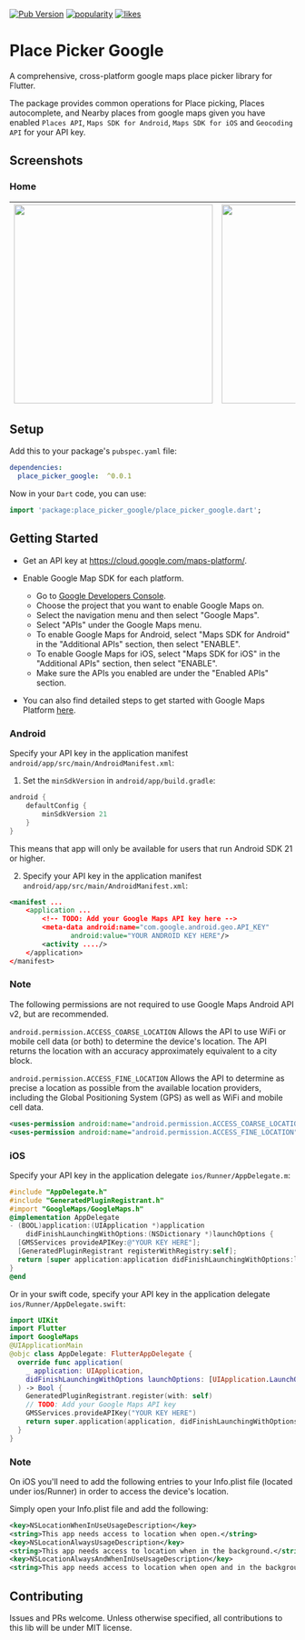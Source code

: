 [![Pub Version](https://img.shields.io/pub/v/badges?color=blueviolet)](https://pub.dev/packages/place_picker_google)
[![popularity](https://img.shields.io/pub/popularity/badges?logo=dart)](https://pub.dev/packages/place_picker_google/score)
[![likes](https://img.shields.io/pub/likes/badges?logo=dart)](https://pub.dev/packages/place_picker_google/score)

# Place Picker Google

A comprehensive, cross-platform google maps place picker library for Flutter.

The package provides common operations for Place picking, 
Places autocomplete, and Nearby places from google maps given you have enabled 
`Places API`, `Maps SDK for Android`, `Maps SDK for iOS` and `Geocoding API` for your API key.

## Screenshots

### Home

| <img src="https://github.com/joafc96/place_picker_google/raw/main/assets/iOS_place_picker_google_dark_mode.png" width="350"> | <img src="https://github.com/joafc96/place_picker_google/blob/main/assets/Android_place_picker_google_basic.png" width="350"> | 
|:----------------------------------------------------------------------------------------------------------------------------:|:---:|

## Setup

Add this to your package's `pubspec.yaml` file:

```yaml
dependencies:
  place_picker_google:  ^0.0.1
```

Now in your `Dart` code, you can use:
```dart
import 'package:place_picker_google/place_picker_google.dart';
```

## Getting Started

* Get an API key at <https://cloud.google.com/maps-platform/>.

* Enable Google Map SDK for each platform.
    * Go to [Google Developers Console](https://console.cloud.google.com/).
    * Choose the project that you want to enable Google Maps on.
    * Select the navigation menu and then select "Google Maps".
    * Select "APIs" under the Google Maps menu.
    * To enable Google Maps for Android, select "Maps SDK for Android" in the "Additional APIs" section, then select "ENABLE".
    * To enable Google Maps for iOS, select "Maps SDK for iOS" in the "Additional APIs" section, then select "ENABLE".
    * Make sure the APIs you enabled are under the "Enabled APIs" section.

* You can also find detailed steps to get started with Google Maps Platform [here](https://developers.google.com/maps/gmp-get-started).

### Android

Specify your API key in the application manifest `android/app/src/main/AndroidManifest.xml`:

1. Set the `minSdkVersion` in `android/app/build.gradle`:

```groovy
android {
    defaultConfig {
        minSdkVersion 21
    }
}
```

This means that app will only be available for users that run Android SDK 21 or higher.

2. Specify your API key in the application manifest `android/app/src/main/AndroidManifest.xml`:

```xml
<manifest ...
    <application ...
        <!-- TODO: Add your Google Maps API key here -->
        <meta-data android:name="com.google.android.geo.API_KEY"
               android:value="YOUR ANDROID KEY HERE"/>
        <activity ..../>
    </application>
</manifest>
```

### Note

The following permissions are not required to use Google Maps Android API v2, but are recommended.

`android.permission.ACCESS_COARSE_LOCATION` Allows the API to use WiFi or mobile cell data (or both) to determine the
device's location. The API returns the location with an accuracy approximately equivalent to a city block.

`android.permission.ACCESS_FINE_LOCATION` Allows the API to determine as precise a location as possible from the
available location providers, including the Global Positioning System (GPS) as well as WiFi and mobile cell data.

```xml
<uses-permission android:name="android.permission.ACCESS_COARSE_LOCATION"/>
<uses-permission android:name="android.permission.ACCESS_FINE_LOCATION"/>
```

### iOS

Specify your API key in the application delegate `ios/Runner/AppDelegate.m`:

```objectivec
#include "AppDelegate.h"
#include "GeneratedPluginRegistrant.h"
#import "GoogleMaps/GoogleMaps.h"
@implementation AppDelegate
- (BOOL)application:(UIApplication *)application
    didFinishLaunchingWithOptions:(NSDictionary *)launchOptions {
  [GMSServices provideAPIKey:@"YOUR KEY HERE"];
  [GeneratedPluginRegistrant registerWithRegistry:self];
  return [super application:application didFinishLaunchingWithOptions:launchOptions];
}
@end
```

Or in your swift code, specify your API key in the application delegate `ios/Runner/AppDelegate.swift`:

```swift
import UIKit
import Flutter
import GoogleMaps
@UIApplicationMain
@objc class AppDelegate: FlutterAppDelegate {
  override func application(
    _ application: UIApplication,
    didFinishLaunchingWithOptions launchOptions: [UIApplication.LaunchOptionsKey: Any]?
  ) -> Bool {
    GeneratedPluginRegistrant.register(with: self)
    // TODO: Add your Google Maps API key
    GMSServices.provideAPIKey("YOUR KEY HERE")
    return super.application(application, didFinishLaunchingWithOptions: launchOptions)
  }
}
```

### Note

On iOS you'll need to add the following entries to your Info.plist file (located under ios/Runner) in order to access the device's location.

Simply open your Info.plist file and add the following:

```xml
<key>NSLocationWhenInUseUsageDescription</key>
<string>This app needs access to location when open.</string>
<key>NSLocationAlwaysUsageDescription</key>
<string>This app needs access to location when in the background.</string>
<key>NSLocationAlwaysAndWhenInUseUsageDescription</key>
<string>This app needs access to location when open and in the background.</string>
```

## Contributing

Issues and PRs welcome. Unless otherwise specified, all contributions to this lib will be under MIT license.